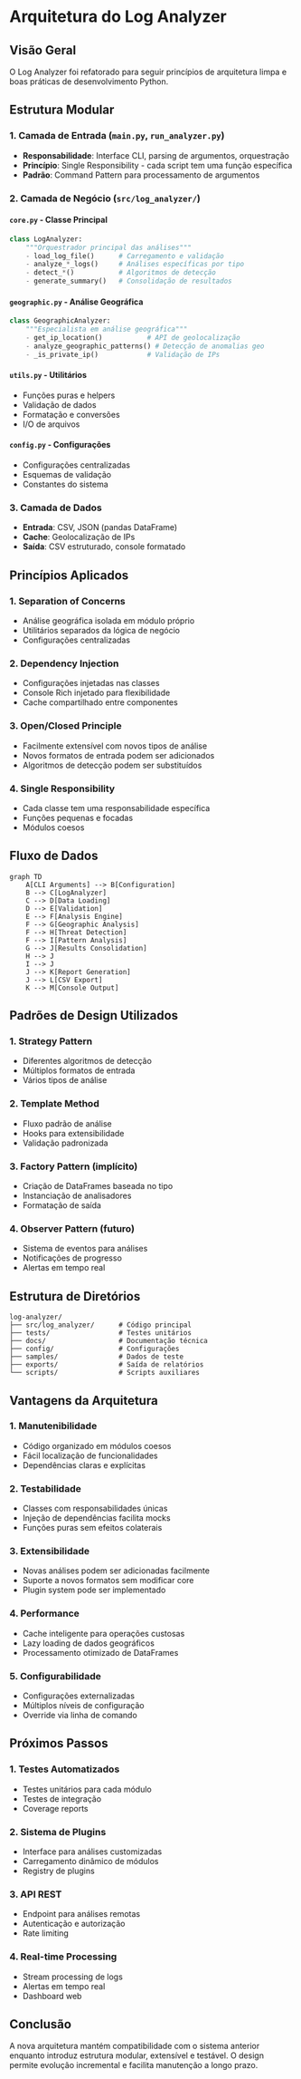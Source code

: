 # Arquitetura do Log Analyzer

## Visão Geral

O Log Analyzer foi refatorado para seguir princípios de arquitetura limpa e boas práticas de desenvolvimento Python.

## Estrutura Modular

### 1. Camada de Entrada (`main.py`, `run_analyzer.py`)
- **Responsabilidade**: Interface CLI, parsing de argumentos, orquestração
- **Princípio**: Single Responsibility - cada script tem uma função específica
- **Padrão**: Command Pattern para processamento de argumentos

### 2. Camada de Negócio (`src/log_analyzer/`)

#### `core.py` - Classe Principal
```python
class LogAnalyzer:
    """Orquestrador principal das análises"""
    - load_log_file()      # Carregamento e validação
    - analyze_*_logs()     # Análises específicas por tipo
    - detect_*()           # Algoritmos de detecção
    - generate_summary()   # Consolidação de resultados
```

#### `geographic.py` - Análise Geográfica
```python
class GeographicAnalyzer:
    """Especialista em análise geográfica"""
    - get_ip_location()           # API de geolocalização
    - analyze_geographic_patterns() # Detecção de anomalias geo
    - _is_private_ip()            # Validação de IPs
```

#### `utils.py` - Utilitários
- Funções puras e helpers
- Validação de dados
- Formatação e conversões
- I/O de arquivos

#### `config.py` - Configurações
- Configurações centralizadas
- Esquemas de validação
- Constantes do sistema

### 3. Camada de Dados
- **Entrada**: CSV, JSON (pandas DataFrame)
- **Cache**: Geolocalização de IPs 
- **Saída**: CSV estruturado, console formatado

## Princípios Aplicados

### 1. **Separation of Concerns**
- Análise geográfica isolada em módulo próprio
- Utilitários separados da lógica de negócio
- Configurações centralizadas

### 2. **Dependency Injection**
- Configurações injetadas nas classes
- Console Rich injetado para flexibilidade
- Cache compartilhado entre componentes

### 3. **Open/Closed Principle**
- Facilmente extensível com novos tipos de análise
- Novos formatos de entrada podem ser adicionados
- Algoritmos de detecção podem ser substituídos

### 4. **Single Responsibility**
- Cada classe tem uma responsabilidade específica
- Funções pequenas e focadas
- Módulos coesos

## Fluxo de Dados

```mermaid
graph TD
    A[CLI Arguments] --> B[Configuration]
    B --> C[LogAnalyzer]
    C --> D[Data Loading]
    D --> E[Validation]
    E --> F[Analysis Engine]
    F --> G[Geographic Analysis]
    F --> H[Threat Detection]
    F --> I[Pattern Analysis]
    G --> J[Results Consolidation]
    H --> J
    I --> J
    J --> K[Report Generation]
    J --> L[CSV Export]
    K --> M[Console Output]
```

## Padrões de Design Utilizados

### 1. **Strategy Pattern**
- Diferentes algoritmos de detecção
- Múltiplos formatos de entrada
- Vários tipos de análise

### 2. **Template Method**
- Fluxo padrão de análise
- Hooks para extensibilidade
- Validação padronizada

### 3. **Factory Pattern** (implícito)
- Criação de DataFrames baseada no tipo
- Instanciação de analisadores
- Formatação de saída

### 4. **Observer Pattern** (futuro)
- Sistema de eventos para análises
- Notificações de progresso
- Alertas em tempo real

## Estrutura de Diretórios

```
log-analyzer/
├── src/log_analyzer/      # Código principal
├── tests/                 # Testes unitários
├── docs/                  # Documentação técnica
├── config/                # Configurações
├── samples/               # Dados de teste
├── exports/               # Saída de relatórios
└── scripts/               # Scripts auxiliares
```

## Vantagens da Arquitetura

### 1. **Manutenibilidade**
- Código organizado em módulos coesos
- Fácil localização de funcionalidades
- Dependências claras e explícitas

### 2. **Testabilidade**
- Classes com responsabilidades únicas
- Injeção de dependências facilita mocks
- Funções puras sem efeitos colaterais

### 3. **Extensibilidade**
- Novas análises podem ser adicionadas facilmente
- Suporte a novos formatos sem modificar core
- Plugin system pode ser implementado

### 4. **Performance**
- Cache inteligente para operações custosas
- Lazy loading de dados geográficos
- Processamento otimizado de DataFrames

### 5. **Configurabilidade**
- Configurações externalizadas
- Múltiplos níveis de configuração
- Override via linha de comando

## Próximos Passos

### 1. **Testes Automatizados**
- Testes unitários para cada módulo
- Testes de integração
- Coverage reports

### 2. **Sistema de Plugins**
- Interface para análises customizadas
- Carregamento dinâmico de módulos
- Registry de plugins

### 3. **API REST**
- Endpoint para análises remotas
- Autenticação e autorização
- Rate limiting

### 4. **Real-time Processing**
- Stream processing de logs
- Alertas em tempo real
- Dashboard web

## Conclusão

A nova arquitetura mantém compatibilidade com o sistema anterior enquanto introduz estrutura modular, extensível e testável. O design permite evolução incremental e facilita manutenção a longo prazo.
